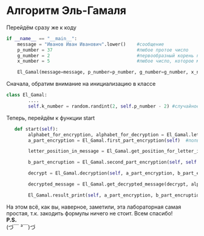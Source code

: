 # Алгоритм Эль-Гамаля

Перейдём сразу же к коду

```python
if __name__ == "__main__":
    message = "Иванов Иван Иванович".lower()    #сообщение
    p_number = 37                               #любое протое число
    g_number = 2                                #первообразный корень по модулю p, чтобы это не значило
    x_number = 5                                #любое число, которое меньше p

    El_Gamal(message=message, p_number=p_number, g_number=g_number, x_number=x_number).start()
```
Сначала, обратим внимание на инициализацию в классе

```python
class El_Gamal:
        ....
        self.k_number = random.randint(2, self.p_number - 2) #случайное число k, при условии, что 1 < K < P - 1
```

Теперь, перейдём к функции start

```python
   def start(self):
        alphabet_for_encryption, alphabet_for_decryption = El_Gamal.letter_numerating() #получение словарей для шифровки и дешифровки
        a_part_encryption = El_Gamal.first_part_encryption(self)  #пользуемся обычной формулой, a = gˆk mod(p)

        letter_position_in_message = El_Gamal.get_position_for_letter_in_message(self, alphabet_for_encryption) #узнаём позицию букв сообщения в алфавите

        b_part_encruption = El_Gamal.second_part_encryption(self, self.public_key, letter_position_in_message)  #тут тоже ничего сложно, пользуемся формулой b = (yˆk * T) mod p

        decrypt = El_Gamal.decryption(self, a_part_encryption, b_part_encruption)   #здесь тоже всё в одну формулу T = (b(aˆx)ˆ-1)mod(p)

        decrypted_message = El_Gamal.get_decrypted_message(decrypt, alphabet_for_decryption) #преобразование расшифрованного сообщение в строку

        El_Gamal.result_print(self, a_part_encryption, b_part_encruption, decrypted_message)       #вывод результата
```

На этом всё, как вы, наверное, заметили, эта лабораторная самая простая, т.к. закодить формулы ничего не стоит. Всем спасибо!<br>
**P.S.**<br>
(づ￣ ³￣)づ